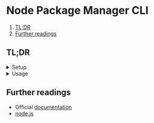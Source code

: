# Node Package Manager CLI

1. [TL;DR](#tldr)
1. [Further readings](#further-readings)

## TL;DR

<details>
  <summary>Setup</summary>

```sh
# Disable SSL verification.
npm config set 'strict-ssl'='false'

# Use custom CA certificates.
npm config set 'cafile'='path/to/ca/cert.pem'
```

</details>

<details>
  <summary>Usage</summary>

```sh
# Search for packages.
npm search 'typescript'

# Install packages.
# Use existing cache.
npm install '@pnp/cli-microsoft365'
npm i -g '@pnp/cli-microsoft365@latest'

# Install packages invalidating the current cache.
# Removes any existing 'node_modules'.
# Good for CI.
npm clean-install '@pnp/cli-microsoft365'
npm ci -g '@pnp/cli-microsoft365@latest'

# Update packages.
npm update
npm up --save

# Remove packages.
npm uninstall '@pnp/cli-microsoft365'
```

</details>

## Further readings

- Official [documentation]
- [node.js]

<!--
  Reference
  ═╬═Time══
  -->

<!-- Knowledge base -->
[node.js]: node.js.md

<!-- Upstream -->
[documentation]: https://docs.npmjs.com/cli/
